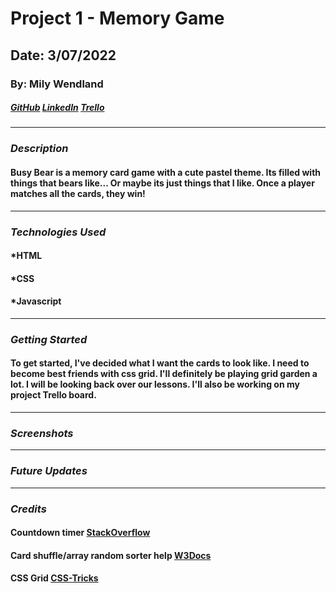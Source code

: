 # Project 1 - Memory Game

## Date: 3/07/2022

### By: Mily Wendland

##### [GitHub](https://github.com/milywendland) [LinkedIn](https://www.linkedin.com/in/emily-wendland-07583083/) [Trello](https://trello.com/b/5ecsKsjA/project-1-memory)

---

### **_Description_**

#### Busy Bear is a memory card game with a cute pastel theme. Its filled with things that bears like... Or maybe its just things that I like. Once a player matches all the cards, they win!

---

### **_Technologies Used_**

#### \*HTML

#### \*CSS

#### \*Javascript

---

### **_Getting Started_**

#### To get started, I've decided what I want the cards to look like. I need to become best friends with css grid. I'll definitely be playing grid garden a lot. I will be looking back over our lessons. I'll also be working on my project Trello board.

---

### **_Screenshots_**

---

### **_Future Updates_**

---

### **_Credits_**

#### Countdown timer [StackOverflow](https://stackoverflow.com/questions/31106189/create-a-simple-10-second-countdown)

#### Card shuffle/array random sorter help [W3Docs](https://www.w3docs.com/snippets/javascript/how-to-randomize-shuffle-a-javascript-array.html)

#### CSS Grid [CSS-Tricks](https://css-tricks.com/snippets/css/complete-guide-grid/)
